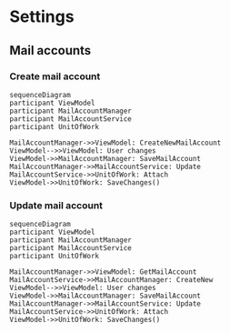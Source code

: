 # Settings
## Mail accounts
### Create mail account
```mermaid
sequenceDiagram
participant ViewModel
participant MailAccountManager
participant MailAccountService
participant UnitOfWork

MailAccountManager->>ViewModel: CreateNewMailAccount
ViewModel-->>ViewModel: User changes
ViewModel->>MailAccountManager: SaveMailAccount
MailAccountManager->>MailAccountService: Update
MailAccountService->>UnitOfWork: Attach
ViewModel->>UnitOfWork: SaveChanges()
```
### Update mail account
```mermaid
sequenceDiagram
participant ViewModel
participant MailAccountManager
participant MailAccountService
participant UnitOfWork

MailAccountManager->>ViewModel: GetMailAccount
MailAccountService->>MailAccountManager: CreateNew
ViewModel-->>ViewModel: User changes
ViewModel->>MailAccountManager: SaveMailAccount
MailAccountManager->>MailAccountService: Update
MailAccountService->>UnitOfWork: Attach
ViewModel->>UnitOfWork: SaveChanges()
```
<!--stackedit_data:
eyJoaXN0b3J5IjpbLTgxNDEwMDI5MywxOTYzNTQ2NjYyLC0xOT
g2OTQwNDMwXX0=
-->